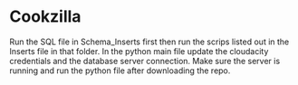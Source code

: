 # Cookzilla
Run the SQL file in Schema_Inserts first then run the scrips listed out in the Inserts file in that folder.
In the python main file update the cloudacity credentials and the database server connection.
Make sure the server is running and run the python file after downloading the repo.
